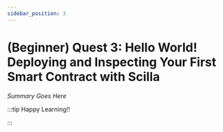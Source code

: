 ```yaml
---
sidebar_position: 3
---
```


# (Beginner) Quest 3: Hello World! Deploying and Inspecting Your First Smart Contract with Scilla

_Summary Goes Here_

:::tip Happy Learning!!

<QuestButton text="Go To Quest" link="https://app.stackup.dev/quest_page/beginner-quest-3-hello-world-deploying-and-inspecting-your-first-smart-contract-with-scilla" />

:::
